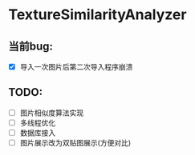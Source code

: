 # TextureSimilarityAnalyzer

## 当前bug:
- [x] 导入一次图片后第二次导入程序崩溃

## TODO:
- [ ] 图片相似度算法实现
- [ ] 多线程优化
- [ ] 数据库接入
- [ ] 图片展示改为双贴图展示(方便对比)
